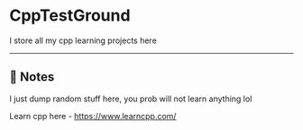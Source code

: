 # CppTestGround
I store all my cpp learning projects here


---
## 📌 Notes
I just dump random stuff here, you prob will not learn anything lol



Learn cpp here - https://www.learncpp.com/
